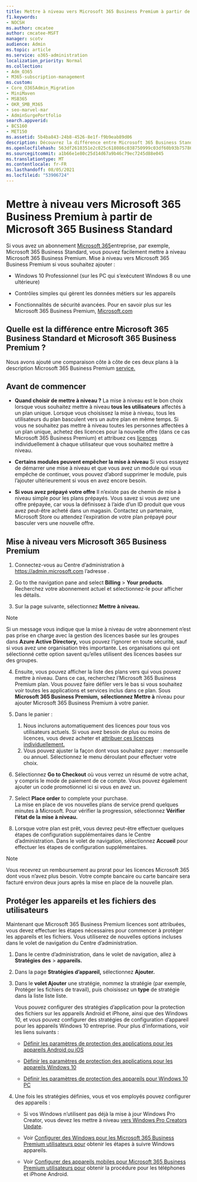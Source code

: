 ```yaml
---
title: Mettre à niveau vers Microsoft 365 Business Premium à partir de Microsoft 365 Business Standard
f1.keywords:
- NOCSH
ms.author: cmcatee
author: cmcatee-MSFT
manager: scotv
audience: Admin
ms.topic: article
ms.service: o365-administration
localization_priority: Normal
ms.collection:
- Adm_O365
- M365-subscription-management
ms.custom:
- Core_O365Admin_Migration
- MiniMaven
- MSB365
- OKR_SMB_M365
- seo-marvel-mar
- AdminSurgePortfolio
search.appverid:
- BCS160
- MET150
ms.assetid: 5b4ba843-24b8-4526-8e1f-f9b9eab89d06
description: Découvrez la différence entre Microsoft 365 Business Standard et Microsoft 365 Business Premium et comment vous pouvez mettre à niveau vers Microsoft 365 Business Premium.
ms.openlocfilehash: 563df2610351e2c025c618086c038750999c03df60b93b757865f76fbf86c834
ms.sourcegitcommit: a1b66e1e80c25d14d67a9b46c79ec7245d88e045
ms.translationtype: MT
ms.contentlocale: fr-FR
ms.lasthandoff: 08/05/2021
ms.locfileid: "53906724"
---
```

# <a name="upgrade-to-microsoft-365-business-premium-from-microsoft-365-business-standard"></a>Mettre à niveau vers Microsoft 365 Business Premium à partir de Microsoft 365 Business Standard

Si vous avez un abonnement [Microsoft 365](https://products.office.com/compare-all-microsoft-office-products-4-column?activetab=tab:primaryr2)entreprise, par exemple, Microsoft 365 Business Standard, vous pouvez facilement mettre à niveau Microsoft 365 Business Premium. Mise à niveau vers Microsoft 365 Business Premium si vous souhaitez ajouter :

- Windows 10 Professionnel (sur les PC qui s’exécutent Windows 8 ou une ultérieure)

- Contrôles simples qui gèrent les données métiers sur les appareils

- Fonctionnalités de sécurité avancées.
Pour en savoir plus sur les Microsoft 365 Business Premium, [Microsoft.com](https://www.microsoft.com/microsoft-365/business)

## <a name="whats-the-difference-between-microsoft-365-business-standard-and-microsoft-365-business-premium"></a>Quelle est la différence entre Microsoft 365 Business Standard et Microsoft 365 Business Premium ?

Nous avons ajouté une comparaison côte à côte de ces deux plans à la description Microsoft 365 Business Premium [service.](/office365/servicedescriptions/microsoft-365-service-descriptions/microsoft-365-business-service-description) 

## <a name="before-you-begin"></a>Avant de commencer

- **Quand choisir de mettre à niveau ?** La mise à niveau est le bon choix lorsque vous souhaitez mettre à niveau **tous les utilisateurs** affectés à un plan unique. Lorsque vous choisissez la mise à niveau, tous les utilisateurs du plan basculent vers un autre plan en même temps. Si vous ne souhaitez pas mettre à niveau toutes les personnes affectées à un plan unique, achetez des licences pour la nouvelle offre (dans ce cas Microsoft 365 Business Premium) et attribuez ces [licences](../admin/manage/assign-licenses-to-users.md) individuellement à chaque utilisateur que vous souhaitez mettre à niveau.

- **Certains modules peuvent empêcher la mise à niveau** Si vous essayez de démarrer une mise à niveau et que vous avez un module qui vous empêche de continuer, vous pouvez d’abord supprimer le module, puis l’ajouter ultérieurement si vous en avez encore besoin.

- **Si vous avez prépayé votre offre** Il n’existe pas de chemin de mise à niveau simple pour les plans prépayés. Vous savez si vous avez une offre prépayée, car vous la définissez à l’aide d’un ID produit que vous avez peut-être acheté dans un magasin. Contactez un partenaire, Microsoft Store ou attendez l’expiration de votre plan prépayé pour basculer vers une nouvelle offre.

## <a name="upgrade-to-microsoft-365-business-premium"></a>Mise à niveau vers Microsoft 365 Business Premium

1. Connectez-vous au Centre d’administration à <a href="https://go.microsoft.com/fwlink/p/?linkid=837890" target="_blank">https://admin.microsoft.com</a> l’adresse .

2. Go to the navigation pane and select **Billing** \> **Your products**. Recherchez votre abonnement actuel et sélectionnez-le pour afficher les détails.

3. Sur la page suivante, sélectionnez **Mettre à niveau.**

  > [!NOTE]
  > Si un message vous indique que la mise à niveau de votre abonnement n’est pas prise en charge avec la gestion des licences basée sur les groupes dans **Azure Active Directory,** vous pouvez l’ignorer en toute sécurité, sauf si vous avez une organisation très importante. Les organisations qui ont sélectionné cette option savent qu’elles utilisent des licences basées sur des groupes.

4. Ensuite, vous pouvez afficher la liste des plans vers qui vous pouvez mettre à niveau. Dans ce cas, recherchez l’Microsoft 365 Business Premium plan. Vous pouvez faire défiler vers le bas si vous souhaitez voir toutes les applications et services inclus dans ce plan. Sous **Microsoft 365 Business Premium,** **sélectionnez Mettre à** niveau pour ajouter Microsoft 365 Business Premium à votre panier.

5. Dans le panier :

    1. Nous inclurons automatiquement des licences pour tous vos utilisateurs actuels. Si vous avez besoin de plus ou moins de licences, vous devez acheter et [attribuer ces licences individuellement.](../admin/manage/assign-licenses-to-users.md)  
    2. Vous pouvez ajuster la façon dont vous souhaitez payer : mensuelle ou annuel. Sélectionnez le menu déroulant pour effectuer votre choix.

6. Sélectionnez **Go to Checkout** où vous verrez un résumé de votre achat, y compris le mode de paiement de ce compte. Vous pouvez également ajouter un code promotionnel ici si vous en avez un.

7. Select **Place order** to complete your purchase.\
La mise en place de vos nouvelles plans de service prend quelques minutes à Microsoft. Pour vérifier la progression, sélectionnez **Vérifier l’état de la mise à niveau.**

8. Lorsque votre plan est prêt, vous devrez peut-être effectuer quelques étapes de configuration supplémentaires dans le Centre d’administration. Dans le volet de navigation, sélectionnez **Accueil** pour effectuer les étapes de configuration supplémentaires.

> [!NOTE]
> Vous recevrez un remboursement au prorat pour les licences Microsoft 365 dont vous n’avez plus besoin. Votre compte bancaire ou carte bancaire sera facturé environ deux jours après la mise en place de la nouvelle plan.
  
## <a name="protect-user-devices-and-files"></a>Protéger les appareils et les fichiers des utilisateurs

Maintenant que Microsoft 365 Business Premium licences sont attribuées, vous devez effectuer les étapes nécessaires pour commencer à protéger les appareils et les fichiers. Vous utiliserez de nouvelles options incluses dans le volet de navigation du Centre d’administration.
  
1. Dans le centre d’administration, dans le volet de navigation, allez à **Stratégies des** \> **appareils.**

2. Dans la page **Stratégies d’appareil,** sélectionnez **Ajouter.**

3. Dans le **volet Ajouter** une stratégie, nommez la stratégie (par exemple, Protéger les fichiers de travail), puis choisissez un **type** de stratégie dans la liste liste liste.

    Vous pouvez configurer des stratégies d’application pour la protection des fichiers sur les appareils Android et iPhone, ainsi que des Windows 10, et vous pouvez configurer des stratégies de configuration d’appareil pour les appareils Windows 10 entreprise. Pour plus d’informations, voir les liens suivants :

    - [Définir les paramètres de protection des applications pour les appareils Android ou iOS](app-protection-settings-for-android-and-ios.md)

    - [Définir les paramètres de protection des applications pour les appareils Windows 10](protection-settings-for-windows-10-devices.md)

    - [Définir les paramètres de protection des appareils pour Windows 10 PC](protection-settings-for-windows-10-pcs.md)

4. Une fois les stratégies définies, vous et vos employés pouvez configurer des appareils :

    - Si vos Windows n’utilisent pas déjà la mise à jour Windows Pro Creator, vous devez les mettre à niveau [vers Windows Pro Creators Update](upgrade-to-windows-pro-creators-update.md).

    - Voir [Configurer des Windows pour les Microsoft 365 Business Premium utilisateurs pour](set-up-windows-devices.md) obtenir les étapes à suivre Windows appareils.

    - Voir [Configurer des appareils mobiles pour Microsoft 365 Business Premium utilisateurs pour](set-up-mobile-devices.md) obtenir la procédure pour les téléphones et iPhone Android.